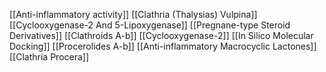 [[Anti-inflammatory activity]]
[[Clathria (Thalysias) Vulpina]]
[[Cyclooxygenase-2 And 5-Lipoxygenase]]
[[Pregnane-type Steroid Derivatives]]
[[Clathroids A-b]]
[[Cyclooxygenase-2]]
[[In Silico Molecular Docking]]
[[Procerolides A-b]]
[[Anti-inflammatory Macrocyclic Lactones]]
[[Clathria Procera]]
